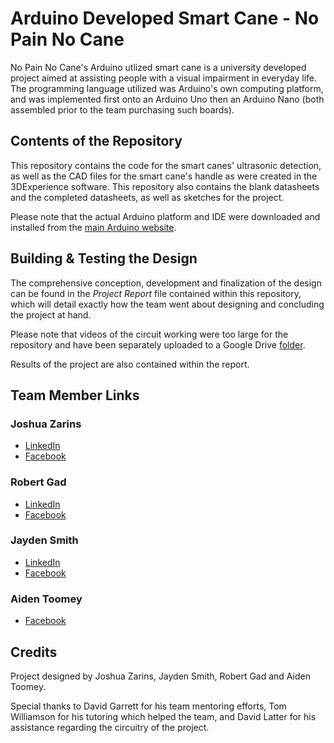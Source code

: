 
# Arduino Developed Smart Cane - No Pain No Cane
No Pain No Cane's Arduino utlized smart cane is a university developed project aimed at assisting people with a visual impairment in everyday life. The programming language utilized was Arduino's own computing platform, and was implemented first onto an Arduino Uno then an Arduino Nano (both assembled prior to the team purchasing such boards).

## Contents of the Repository
This repository contains the code for the smart canes' ultrasonic detection, as well as the CAD files for the smart cane's handle as were created in the 3DExperience software. This repository also contains the blank datasheets and the completed datasheets, as well as sketches for the project. 

Please note that the actual Arduino platform and IDE were downloaded and installed from the [main Arduino website](https://www.arduino.cc/en/software/).

## Building & Testing the Design
The comprehensive conception, development and finalization of the design can be found in the *Project Report* file contained within this repository, which will detail exactly how the team went about designing and concluding the project at hand. 

Please note that videos of the circuit working were too large for the repository and have been separately uploaded to a Google Drive [folder]().

Results of the project are also contained within the report.

## Team Member Links
### Joshua Zarins
- [LinkedIn](https://www.linkedin.com/in/joshua-zarins-32b3a9204/)
- [Facebook](https://www.facebook.com/josh.seymour.12382/)
### Robert Gad
- [LinkedIn](https://www.linkedin.com/in/robert-gad-16a5451b4/)
- [Facebook](https://www.facebook.com/robert.gad.1257)
### Jayden Smith
- [LinkedIn](https://www.linkedin.com/in/jayden-smith-a97437197/)
- [Facebook](https://www.facebook.com/jayden.smith.796)
### Aiden Toomey
- [Facebook](https://www.facebook.com/aiden.toomey.9)

## Credits
Project designed by Joshua Zarins, Jayden Smith, Robert Gad and Aiden Toomey.

Special thanks to David Garrett for his team mentoring efforts, Tom Williamson for his tutoring which helped the team, and David Latter for his assistance regarding the circuitry of the project.